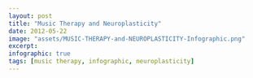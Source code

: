 ```yaml
---
layout: post
title: "Music Therapy and Neuroplasticity"
date: 2012-05-22
image: "assets/MUSIC-THERAPY-and-NEUROPLASTICITY-Infographic.png"
excerpt: 
infographic: true
tags: [music therapy, infographic, neuroplasticity]
---
```

